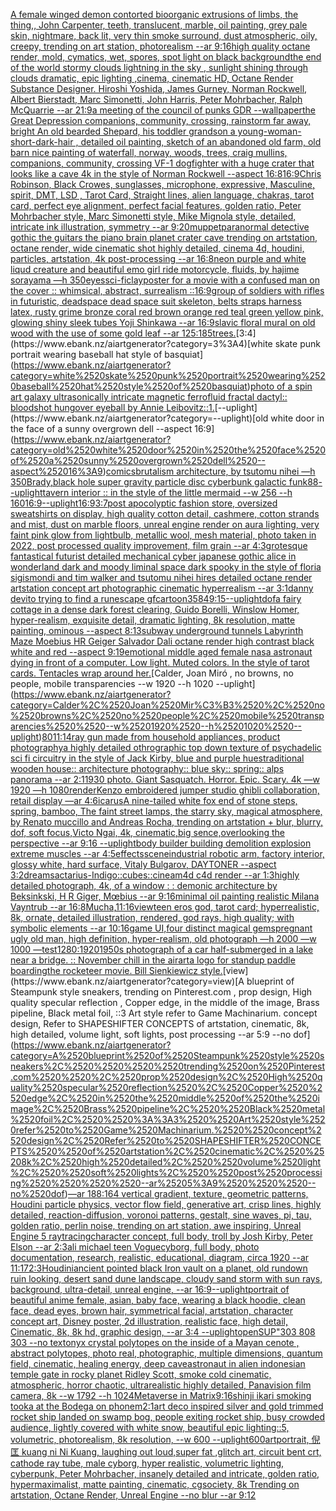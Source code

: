 [A female winged demon contorted bioorganic extrusions of limbs, the thing,, John Carpenter, teeth, translucent, marble, oil painting, grey pale skin, nightmare, back lit, very thin smoke surround, dust atmospheric, oily, creepy, trending on art station, photorealism --ar 9:16](https://www.ebank.nz/aiartgenerator?category=A%2520female%2520winged%2520demon%2520contorted%2520bioorganic%2520extrusions%2520of%2520limbs%2C%2520the%2520thing%2C%2C%2520John%2520Carpenter%2C%2520teeth%2C%2520translucent%2C%2520marble%2C%2520oil%2520painting%2C%2520grey%2520pale%2520skin%2C%2520nightmare%2C%2520back%2520lit%2C%2520very%2520thin%2520smoke%2520surround%2C%2520dust%2520atmospheric%2C%2520oily%2C%2520creepy%2C%2520trending%2520on%2520art%2520station%2C%2520photorealism%2520--ar%25209%3A16)[high quality octane render, mold, cymatics, wet, spores, spot light on black background](https://www.ebank.nz/aiartgenerator?category=high%2520quality%2520octane%2520render%2C%2520mold%2C%2520cymatics%2C%2520wet%2C%2520spores%2C%2520spot%2520light%2520on%2520black%2520background)[the end of the world stormy clouds lightning in the sky , sunlight shining through clouds dramatic, epic lighting ,cinema, cinematic HD, Octane Render Substance Designer. Hiroshi Yoshida, James Gurney, Norman Rockwell, Albert Bierstadt, Marc Simonetti, John Harris, Peter Mohrbacher, Ralph McQuarrie --ar 21:9](https://www.ebank.nz/aiartgenerator?category=the%2520end%2520of%2520the%2520world%2520stormy%2520clouds%2520lightning%2520in%2520the%2520sky%2520%2C%2520sunlight%2520shining%2520through%2520clouds%2520dramatic%2C%2520epic%2520lighting%2520%2Ccinema%2C%2520cinematic%2520HD%2C%2520Octane%2520Render%2520Substance%2520Designer.%2520Hiroshi%2520Yoshida%2C%2520James%2520Gurney%2C%2520Norman%2520Rockwell%2C%2520Albert%2520Bierstadt%2C%2520Marc%2520Simonetti%2C%2520John%2520Harris%2C%2520Peter%2520Mohrbacher%2C%2520Ralph%2520McQuarrie%2520--ar%252021%3A9)[a meeting of the council of punks GDR --wallpaper](https://www.ebank.nz/aiartgenerator?category=a%2520meeting%2520of%2520the%2520council%2520of%2520punks%2520GDR%2520--wallpaper)[the Great Depression  companions, community, crossing, rainstorm far away, bright An old bearded Shepard, his toddler grandson a young-woman-short-dark-hair , detailed oil painting, sketch of an abandoned old farm, old barn nice painting of waterfall, norway, woods, trees, craig mullins,  companions, community, crossing  VF-1 dogfighter with a huge crater that looks like a cave 4k in the style of Norman Rockwell --aspect 16:8](https://www.ebank.nz/aiartgenerator?category=the%2520Great%2520Depression%2520%2520companions%2C%2520community%2C%2520crossing%2C%2520rainstorm%2520far%2520away%2C%2520bright%2520An%2520old%2520bearded%2520Shepard%2C%2520his%2520toddler%2520grandson%2520a%2520young-woman-short-dark-hair%2520%2C%2520detailed%2520oil%2520painting%2C%2520sketch%2520of%2520an%2520abandoned%2520old%2520farm%2C%2520old%2520barn%2520nice%2520painting%2520of%2520waterfall%2C%2520norway%2C%2520woods%2C%2520trees%2C%2520craig%2520mullins%2C%2520%2520companions%2C%2520community%2C%2520crossing%2520%2520VF-1%2520dogfighter%2520with%2520a%2520huge%2520crater%2520that%2520looks%2520like%2520a%2520cave%25204k%2520in%2520the%2520style%2520of%2520Norman%2520Rockwell%2520--aspect%252016%3A8)[16:9](https://www.ebank.nz/aiartgenerator?category=16%3A9)[Chris Robinson, Black Crowes, sunglasses, microphone, expressive, Masculine, spirit, DMT, LSD , Tarot Card, Straight lines, alien language, chakras, tarot card, perfect eye alignment, perfect facial features, golden ratio, Peter Mohrbacher style, Marc Simonetti style, Mike Mignola style, detailed, intricate ink illustration, symmetry --ar 9:20](https://www.ebank.nz/aiartgenerator?category=Chris%2520Robinson%2C%2520Black%2520Crowes%2C%2520sunglasses%2C%2520microphone%2C%2520expressive%2C%2520Masculine%2C%2520spirit%2C%2520DMT%2C%2520LSD%2520%2C%2520Tarot%2520Card%2C%2520Straight%2520lines%2C%2520alien%2520language%2C%2520chakras%2C%2520tarot%2520card%2C%2520perfect%2520eye%2520alignment%2C%2520perfect%2520facial%2520features%2C%2520golden%2520ratio%2C%2520Peter%2520Mohrbacher%2520style%2C%2520Marc%2520Simonetti%2520style%2C%2520Mike%2520Mignola%2520style%2C%2520detailed%2C%2520intricate%2520ink%2520illustration%2C%2520symmetry%2520--ar%25209%3A20)[muppet](https://www.ebank.nz/aiartgenerator?category=muppet)[paranormal detective gothic the guitars the piano brain planet crater cave trending on artstation, octane render, wide cinematic shot highly detailed, cinema 4d, houdini, particles, artstation, 4k post-processing --ar 16:8](https://www.ebank.nz/aiartgenerator?category=paranormal%2520detective%2520gothic%2520the%2520guitars%2520the%2520piano%2520brain%2520planet%2520crater%2520cave%2520trending%2520on%2520artstation%2C%2520octane%2520render%2C%2520wide%2520cinematic%2520shot%2520highly%2520detailed%2C%2520cinema%25204d%2C%2520houdini%2C%2520particles%2C%2520artstation%2C%25204k%2520post-processing%2520--ar%252016%3A8)[neon purple and white liqud creature and beautiful emo girl ride motorcycle, fluids, by hajime sorayama —h 350](https://www.ebank.nz/aiartgenerator?category=neon%2520purple%2520and%2520white%2520liqud%2520creature%2520and%2520beautiful%2520emo%2520girl%2520ride%2520motorcycle%2C%2520fluids%2C%2520by%2520hajime%2520sorayama%2520%E2%80%94h%2520350)[eyes](https://www.ebank.nz/aiartgenerator?category=eyes)[sci-fi](https://www.ebank.nz/aiartgenerator?category=sci-fi)[clay](https://www.ebank.nz/aiartgenerator?category=clay)[poster for a movie with a confused man on the cover :: whimsical, abstract, surrealism ::](https://www.ebank.nz/aiartgenerator?category=poster%2520for%2520a%2520movie%2520with%2520a%2520confused%2520man%2520on%2520the%2520cover%2520%3A%3A%2520whimsical%2C%2520abstract%2C%2520surrealism%2520%3A%3A)[16:9](https://www.ebank.nz/aiartgenerator?category=16%3A9)[group of soldiers with rifles in futuristic, deadspace dead space suit skeleton, belts straps harness latex, rusty grime bronze coral red brown orange red teal green yellow pink, glowing shiny sleek tubes Yoji Shinkawa --ar 16:9](https://www.ebank.nz/aiartgenerator?category=group%2520of%2520soldiers%2520with%2520rifles%2520in%2520futuristic%2C%2520deadspace%2520dead%2520space%2520suit%2520skeleton%2C%2520belts%2520straps%2520harness%2520latex%2C%2520rusty%2520grime%2520bronze%2520coral%2520red%2520brown%2520orange%2520red%2520teal%2520green%2520yellow%2520pink%2C%2520glowing%2520shiny%2520sleek%2520tubes%2520Yoji%2520Shinkawa%2520--ar%252016%3A9)[slavic floral mural on old wood with the use of some gold leaf --ar 125:185](https://www.ebank.nz/aiartgenerator?category=slavic%2520floral%2520mural%2520on%2520old%2520wood%2520with%2520the%2520use%2520of%2520some%2520gold%2520leaf%2520--ar%2520125%3A185)[trees.](https://www.ebank.nz/aiartgenerator?category=trees.)[3:4](https://www.ebank.nz/aiartgenerator?category=3%3A4)[white skate punk portrait wearing baseball hat style of basquiat](https://www.ebank.nz/aiartgenerator?category=white%2520skate%2520punk%2520portrait%2520wearing%2520baseball%2520hat%2520style%2520of%2520basquiat)[photo of a spin art galaxy ultrasonically intricate magnetic ferrofluid fractal dactyl:: bloodshot hungover eyeball by Annie Leibovitz::1.](https://www.ebank.nz/aiartgenerator?category=photo%2520of%2520a%2520spin%2520art%2520galaxy%2520ultrasonically%2520intricate%2520magnetic%2520ferrofluid%2520fractal%2520dactyl%3A%3A%2520bloodshot%2520hungover%2520eyeball%2520by%2520Annie%2520Leibovitz%3A%3A1.)[--uplight](https://www.ebank.nz/aiartgenerator?category=--uplight)[old white door in the face of a sunny overgrown dell --aspect 16:9](https://www.ebank.nz/aiartgenerator?category=old%2520white%2520door%2520in%2520the%2520face%2520of%2520a%2520sunny%2520overgrown%2520dell%2520--aspect%252016%3A9)[comics](https://www.ebank.nz/aiartgenerator?category=comics)[brutalism architecture, by tsutomu nihei —h 350](https://www.ebank.nz/aiartgenerator?category=brutalism%2520architecture%2C%2520by%2520tsutomu%2520nihei%2520%E2%80%94h%2520350)[Brady,](https://www.ebank.nz/aiartgenerator?category=Brady%2C)[black hole super gravity particle disc cyberbunk galactic funk](https://www.ebank.nz/aiartgenerator?category=black%2520hole%2520super%2520gravity%2520particle%2520disc%2520cyberbunk%2520galactic%2520funk)[88](https://www.ebank.nz/aiartgenerator?category=88)[--uplight](https://www.ebank.nz/aiartgenerator?category=--uplight)[tavern interior :: in the style of the little mermaid --w 256 --h 160](https://www.ebank.nz/aiartgenerator?category=tavern%2520interior%2520%3A%3A%2520in%2520the%2520style%2520of%2520the%2520little%2520mermaid%2520--w%2520256%2520--h%2520160)[16:9](https://www.ebank.nz/aiartgenerator?category=16%3A9)[--uplight](https://www.ebank.nz/aiartgenerator?category=--uplight)[16:9](https://www.ebank.nz/aiartgenerator?category=16%3A9)[3:7](https://www.ebank.nz/aiartgenerator?category=3%3A7)[post apocolyptic fashion store, oversized sweatshirts on display, high quality cotton detail, cashmere, cotton strands and mist, dust on marble floors, unreal engine render on aura lighting, very faint pink glow from lightbulb, metallic wool, mesh material, photo taken in 2022, post processed quality improvement, film grain --ar 4:3](https://www.ebank.nz/aiartgenerator?category=post%2520apocolyptic%2520fashion%2520store%2C%2520oversized%2520sweatshirts%2520on%2520display%2C%2520high%2520quality%2520cotton%2520detail%2C%2520cashmere%2C%2520cotton%2520strands%2520and%2520mist%2C%2520dust%2520on%2520marble%2520floors%2C%2520unreal%2520engine%2520render%2520on%2520aura%2520lighting%2C%2520very%2520faint%2520pink%2520glow%2520from%2520lightbulb%2C%2520metallic%2520wool%2C%2520mesh%2520material%2C%2520photo%2520taken%2520in%25202022%2C%2520post%2520processed%2520quality%2520improvement%2C%2520film%2520grain%2520--ar%25204%3A3)[grotesque fantastical futurist detailed mechanical cyber japanese gothic alice in wonderland dark and moody liminal space dark spooky in the style of floria sigismondi and tim walker and tsutomu nihei hires detailed octane render artstation concept art photographic cinematic hyperrealism --ar 3:1](https://www.ebank.nz/aiartgenerator?category=grotesque%2520fantastical%2520futurist%2520detailed%2520mechanical%2520cyber%2520japanese%2520gothic%2520alice%2520in%2520wonderland%2520dark%2520and%2520moody%2520liminal%2520space%2520dark%2520spooky%2520in%2520the%2520style%2520of%2520floria%2520sigismondi%2520and%2520tim%2520walker%2520and%2520tsutomu%2520nihei%2520hires%2520detailed%2520octane%2520render%2520artstation%2520concept%2520art%2520photographic%2520cinematic%2520hyperrealism%2520--ar%25203%3A1)[danny devito trying to find a runescape gf](https://www.ebank.nz/aiartgenerator?category=danny%2520devito%2520trying%2520to%2520find%2520a%2520runescape%2520gf)[cartoon](https://www.ebank.nz/aiartgenerator?category=cartoon)[3584](https://www.ebank.nz/aiartgenerator?category=3584)[9:15](https://www.ebank.nz/aiartgenerator?category=9%3A15)[--uplight](https://www.ebank.nz/aiartgenerator?category=--uplight)[dof](https://www.ebank.nz/aiartgenerator?category=dof)[a fairy cottage in a dense dark forest clearing, Guido Borelli, Winslow Homer, hyper-realism, exquisite detail, dramatic lighting, 8k resolution, matte painting, ominous --aspect 8:13](https://www.ebank.nz/aiartgenerator?category=a%2520fairy%2520cottage%2520in%2520a%2520dense%2520dark%2520forest%2520clearing%2C%2520Guido%2520Borelli%2C%2520Winslow%2520Homer%2C%2520hyper-realism%2C%2520exquisite%2520detail%2C%2520dramatic%2520lighting%2C%25208k%2520resolution%2C%2520matte%2520painting%2C%2520ominous%2520--aspect%25208%3A13)[subway underground tunnels Labyrinth Maze Moebius HR Geiger Salvador Dali octane render high contrast black white and red  --aspect 9:19](https://www.ebank.nz/aiartgenerator?category=subway%2520underground%2520tunnels%2520Labyrinth%2520Maze%2520Moebius%2520HR%2520Geiger%2520Salvador%2520Dali%2520octane%2520render%2520high%2520contrast%2520black%2520white%2520and%2520red%2520%2520--aspect%25209%3A19)[emotional middle aged female nasa astronaut dying in front of a computer. Low light. Muted colors. In the style of tarot cards. Tentacles wrap around her.](https://www.ebank.nz/aiartgenerator?category=emotional%2520middle%2520aged%2520female%2520nasa%2520astronaut%2520dying%2520in%2520front%2520of%2520a%2520computer.%2520Low%2520light.%2520Muted%2520colors.%2520In%2520the%2520style%2520of%2520tarot%2520cards.%2520Tentacles%2520wrap%2520around%2520her.)[Calder, Joan Miró , no browns, no people, mobile transparencies  --w 1920 --h 1020 --uplight](https://www.ebank.nz/aiartgenerator?category=Calder%2C%2520Joan%2520Mir%C3%B3%2520%2C%2520no%2520browns%2C%2520no%2520people%2C%2520mobile%2520transparencies%2520%2520--w%25201920%2520--h%25201020%2520--uplight)[80](https://www.ebank.nz/aiartgenerator?category=80)[11:14](https://www.ebank.nz/aiartgenerator?category=11%3A14)[ray gun made from household appliances, product photography](https://www.ebank.nz/aiartgenerator?category=ray%2520gun%2520made%2520from%2520household%2520appliances%2C%2520product%2520photography)[](https://www.ebank.nz/aiartgenerator?category=)[a highly detailed othrographic top down texture of psychadelic sci fi circuitry in the style of Jack Kirby, blue and purple hues](https://www.ebank.nz/aiartgenerator?category=a%2520highly%2520detailed%2520othrographic%2520top%2520down%2520texture%2520of%2520psychadelic%2520sci%2520fi%2520circuitry%2520in%2520the%2520style%2520of%2520Jack%2520Kirby%2C%2520blue%2520and%2520purple%2520hues)[traditional wooden house:: architecture photography:: blue sky:: spring:: alps panorama --ar 2:1](https://www.ebank.nz/aiartgenerator?category=traditional%2520wooden%2520house%3A%3A%2520architecture%2520photography%3A%3A%2520blue%2520sky%3A%3A%2520spring%3A%3A%2520alps%2520panorama%2520--ar%25202%3A1)[1930 photo. Giant Sasquatch. Horror. Epic. Scary. 4k —w 1920 —h 1080](https://www.ebank.nz/aiartgenerator?category=1930%2520photo.%2520Giant%2520Sasquatch.%2520Horror.%2520Epic.%2520Scary.%25204k%2520%E2%80%94w%25201920%2520%E2%80%94h%25201080)[render](https://www.ebank.nz/aiartgenerator?category=render)[Kenzo embroidered jumper studio ghibli collaboration, retail display —ar 4:6](https://www.ebank.nz/aiartgenerator?category=Kenzo%2520embroidered%2520jumper%2520studio%2520ghibli%2520collaboration%2C%2520retail%2520display%2520%E2%80%94ar%25204%3A6)[icarus](https://www.ebank.nz/aiartgenerator?category=icarus)[A nine-tailed white fox end of stone steps, spring, bamboo, The faint street lamps, the starry sky, magical atmosphere, by Renato muccillo and Andreas Rocha, trending on artstation + blur, blurry, dof, soft focus,Victo Ngai, 4k, cinematic,big sence,overlooking the perspective --ar 9:16 --uplight](https://www.ebank.nz/aiartgenerator?category=A%2520nine-tailed%2520white%2520fox%2520end%2520of%2520stone%2520steps%2C%2520spring%2C%2520bamboo%2C%2520The%2520faint%2520street%2520lamps%2C%2520the%2520starry%2520sky%2C%2520magical%2520atmosphere%2C%2520by%2520Renato%2520muccillo%2520and%2520Andreas%2520Rocha%2C%2520trending%2520on%2520artstation%2520%2B%2520blur%2C%2520blurry%2C%2520dof%2C%2520soft%2520focus%2CVicto%2520Ngai%2C%25204k%2C%2520cinematic%2Cbig%2520sence%2Coverlooking%2520the%2520perspective%2520--ar%25209%3A16%2520--uplight)[body builder building demolition explosion extreme muscles --ar 4:5](https://www.ebank.nz/aiartgenerator?category=body%2520builder%2520building%2520demolition%2520explosion%2520extreme%2520muscles%2520--ar%25204%3A5)[effects](https://www.ebank.nz/aiartgenerator?category=effects)[scene](https://www.ebank.nz/aiartgenerator?category=scene)[industrial robotic arm, factory interior, glossy white, hard surface, Vitaly Bulgarov, DAYTONER --aspect 3:2](https://www.ebank.nz/aiartgenerator?category=industrial%2520robotic%2520arm%2C%2520factory%2520interior%2C%2520glossy%2520white%2C%2520hard%2520surface%2C%2520Vitaly%2520Bulgarov%2C%2520DAYTONER%2520--aspect%25203%3A2)[dreams](https://www.ebank.nz/aiartgenerator?category=dreams)[actarius-Indigo::cubes::cineam4d c4d render --ar 1:3](https://www.ebank.nz/aiartgenerator?category=actarius-Indigo%3A%3Acubes%3A%3Acineam4d%2520c4d%2520render%2520--ar%25201%3A3)[highly detailed photograph, 4k, of a window : : demonic architecture by Beksinkski, H R Giger, Mœbius --ar 9:16](https://www.ebank.nz/aiartgenerator?category=highly%2520detailed%2520photograph%2C%25204k%2C%2520of%2520a%2520window%2520%3A%2520%3A%2520demonic%2520architecture%2520by%2520Beksinkski%2C%2520H%2520R%2520Giger%2C%2520M%C5%93bius%2520--ar%25209%3A16)[minimal oil painting realistic Milana Vayntrub --ar 16:8](https://www.ebank.nz/aiartgenerator?category=minimal%2520oil%2520painting%2520realistic%2520Milana%2520Vayntrub%2520--ar%252016%3A8)[Mucha,](https://www.ebank.nz/aiartgenerator?category=Mucha%2C)[11:16](https://www.ebank.nz/aiartgenerator?category=11%3A16)[view](https://www.ebank.nz/aiartgenerator?category=view)[teen eros god, tarot card; hyperrealistic, 8k, ornate, detailed illustration, rendered, god rays, high quality; with symbolic elements --ar 10:16](https://www.ebank.nz/aiartgenerator?category=teen%2520eros%2520god%2C%2520tarot%2520card%3B%2520hyperrealistic%2C%25208k%2C%2520ornate%2C%2520detailed%2520illustration%2C%2520rendered%2C%2520god%2520rays%2C%2520high%2520quality%3B%2520with%2520symbolic%2520elements%2520--ar%252010%3A16)[game UI,four distinct magical gems](https://www.ebank.nz/aiartgenerator?category=game%2520UI%2Cfour%2520distinct%2520magical%2520gems)[pregnant ugly old man, high definition, hyper-realism, old photograph —h 2000 —w 1000 —test](https://www.ebank.nz/aiartgenerator?category=pregnant%2520ugly%2520old%2520man%2C%2520high%2520definition%2C%2520hyper-realism%2C%2520old%2520photograph%2520%E2%80%94h%25202000%2520%E2%80%94w%25201000%2520%E2%80%94test)[1280:1920](https://www.ebank.nz/aiartgenerator?category=1280%3A1920)[1950s photograph of a car half-submerged in a lake near a bridge. :: November chill in the air](https://www.ebank.nz/aiartgenerator?category=1950s%2520photograph%2520of%2520a%2520car%2520half-submerged%2520in%2520a%2520lake%2520near%2520a%2520bridge.%2520%3A%3A%2520November%2520chill%2520in%2520the%2520air)[art](https://www.ebank.nz/aiartgenerator?category=art)[a logo for standup paddle boarding](https://www.ebank.nz/aiartgenerator?category=a%2520logo%2520for%2520standup%2520paddle%2520boarding)[the rocketeer movie. Bill Sienkiewicz style.](https://www.ebank.nz/aiartgenerator?category=the%2520rocketeer%2520movie.%2520Bill%2520Sienkiewicz%2520style.)[view](https://www.ebank.nz/aiartgenerator?category=view)[A blueprint of Steampunk style sneakers,    trending on Pinterest.com  , prop design, High quality specular reflection , Copper  edge, in the middle of the image, Brass pipeline,  Black metal foil,  ::3  Art style refer to Game Machinarium.  concept design, Refer to SHAPESHIFTER CONCEPTS  of artstation, cinematic,  8k, high detailed,  volume light,  soft lights,  post processing    --ar 5:9   --no dof](https://www.ebank.nz/aiartgenerator?category=A%2520blueprint%2520of%2520Steampunk%2520style%2520sneakers%2C%2520%2520%2520%2520trending%2520on%2520Pinterest.com%2520%2520%2C%2520prop%2520design%2C%2520High%2520quality%2520specular%2520reflection%2520%2C%2520Copper%2520%2520edge%2C%2520in%2520the%2520middle%2520of%2520the%2520image%2C%2520Brass%2520pipeline%2C%2520%2520Black%2520metal%2520foil%2C%2520%2520%3A%3A3%2520%2520Art%2520style%2520refer%2520to%2520Game%2520Machinarium.%2520%2520concept%2520design%2C%2520Refer%2520to%2520SHAPESHIFTER%2520CONCEPTS%2520%2520of%2520artstation%2C%2520cinematic%2C%2520%25208k%2C%2520high%2520detailed%2C%2520%2520volume%2520light%2C%2520%2520soft%2520lights%2C%2520%2520post%2520processing%2520%2520%2520%2520--ar%25205%3A9%2520%2520%2520--no%2520dof)[—ar 188:164 vertical gradient, texture, geometric patterns, Houdini particle physics, vector flow field, generative art, crisp lines, highly detailed, reaction-diffusion, voronoi patterns, gestalt, sine waves, pi, tau, golden ratio, perlin noise, trending on art station, awe inspiring, Unreal Engine 5 raytracing](https://www.ebank.nz/aiartgenerator?category=%E2%80%94ar%2520188%3A164%2520vertical%2520gradient%2C%2520texture%2C%2520geometric%2520patterns%2C%2520Houdini%2520particle%2520physics%2C%2520vector%2520flow%2520field%2C%2520generative%2520art%2C%2520crisp%2520lines%2C%2520highly%2520detailed%2C%2520reaction-diffusion%2C%2520voronoi%2520patterns%2C%2520gestalt%2C%2520sine%2520waves%2C%2520pi%2C%2520tau%2C%2520golden%2520ratio%2C%2520perlin%2520noise%2C%2520trending%2520on%2520art%2520station%2C%2520awe%2520inspiring%2C%2520Unreal%2520Engine%25205%2520raytracing)[character concept, full body, troll by Josh Kirby, Peter Elson --ar 2:3](https://www.ebank.nz/aiartgenerator?category=character%2520concept%2C%2520full%2520body%2C%2520troll%2520by%2520Josh%2520Kirby%2C%2520Peter%2520Elson%2520--ar%25202%3A3)[ali michael teen Vogue](https://www.ebank.nz/aiartgenerator?category=ali%2520michael%2520teen%2520Vogue)[cyborg, full body, photo documentation, research, realistic, educational, diagram, circa 1920 --ar 11:17](https://www.ebank.nz/aiartgenerator?category=cyborg%2C%2520full%2520body%2C%2520photo%2520documentation%2C%2520research%2C%2520realistic%2C%2520educational%2C%2520diagram%2C%2520circa%25201920%2520--ar%252011%3A17)[2:3](https://www.ebank.nz/aiartgenerator?category=2%3A3)[Houdini](https://www.ebank.nz/aiartgenerator?category=Houdini)[ancient pointed black Iron vault on a planet, old rundown ruin looking, desert sand dune landscape, cloudy sand storm with sun rays, background, ultra-detail, unreal engine, --ar 16:9](https://www.ebank.nz/aiartgenerator?category=ancient%2520pointed%2520black%2520Iron%2520vault%2520on%2520a%2520planet%2C%2520old%2520rundown%2520ruin%2520looking%2C%2520desert%2520sand%2520dune%2520landscape%2C%2520cloudy%2520sand%2520storm%2520with%2520sun%2520rays%2C%2520background%2C%2520ultra-detail%2C%2520unreal%2520engine%2C%2520--ar%252016%3A9)[--uplight](https://www.ebank.nz/aiartgenerator?category=--uplight)[portrait of beautiful anime female, asian, baby face, wearing a black hoodie, clean face, dead eyes, brown hair, symmetrical facial, artstation, character concept art, Disney poster, 2d illustration, realistic face, high detail, Cinematic, 8k, 8k hd, graphic design, --ar 3:4 --uplight](https://www.ebank.nz/aiartgenerator?category=portrait%2520of%2520beautiful%2520anime%2520female%2C%2520asian%2C%2520baby%2520face%2C%2520wearing%2520a%2520black%2520hoodie%2C%2520clean%2520face%2C%2520dead%2520eyes%2C%2520brown%2520hair%2C%2520symmetrical%2520facial%2C%2520artstation%2C%2520character%2520concept%2520art%2C%2520Disney%2520poster%2C%25202d%2520illustration%2C%2520realistic%2520face%2C%2520high%2520detail%2C%2520Cinematic%2C%25208k%2C%25208k%2520hd%2C%2520graphic%2520design%2C%2520--ar%25203%3A4%2520--uplight)[open](https://www.ebank.nz/aiartgenerator?category=open)[SUP"](https://www.ebank.nz/aiartgenerator?category=SUP%22)[303 808 303 --no text](https://www.ebank.nz/aiartgenerator?category=303%2520808%2520303%2520--no%2520text)[onyx crystal polytopes on the inside of a Mayan cenote , abstract polytopes, photo real, photographic, multiple dimensions, quantum field, cinematic, healing energy, deep cave](https://www.ebank.nz/aiartgenerator?category=onyx%2520crystal%2520polytopes%2520on%2520the%2520inside%2520of%2520a%2520Mayan%2520cenote%2520%2C%2520abstract%2520polytopes%2C%2520photo%2520real%2C%2520photographic%2C%2520multiple%2520dimensions%2C%2520quantum%2520field%2C%2520cinematic%2C%2520healing%2520energy%2C%2520deep%2520cave)[astronaut in alien indonesian temple gate in rocky planet Ridley Scott, smoke cold cinematic, atmospheric, horror chaotic, ultrarealistic highly detailed, Panavision film camera, 8k --w 1792 --h 1024](https://www.ebank.nz/aiartgenerator?category=astronaut%2520in%2520alien%2520indonesian%2520temple%2520gate%2520in%2520rocky%2520planet%2520Ridley%2520Scott%2C%2520smoke%2520cold%2520cinematic%2C%2520atmospheric%2C%2520horror%2520chaotic%2C%2520ultrarealistic%2520highly%2520detailed%2C%2520Panavision%2520film%2520camera%2C%25208k%2520--w%25201792%2520--h%25201024)[Metaverse in Matrix](https://www.ebank.nz/aiartgenerator?category=Metaverse%2520in%2520Matrix)[9:16](https://www.ebank.nz/aiartgenerator?category=9%3A16)[shinji ikari smoking tooka at the Bodega on phonem](https://www.ebank.nz/aiartgenerator?category=shinji%2520ikari%2520smoking%2520tooka%2520at%2520the%2520Bodega%2520on%2520phonem)[2:1](https://www.ebank.nz/aiartgenerator?category=2%3A1)[art deco inspired silver and gold trimmed rocket ship landed on swamp bog, people exiting rocket ship, busy crowded audience, lightly covered with white snow, beautiful epic lighting::5, volumetric, photorealism, 8k resolution, --w 600 --uplight](https://www.ebank.nz/aiartgenerator?category=art%2520deco%2520inspired%2520silver%2520and%2520gold%2520trimmed%2520rocket%2520ship%2520landed%2520on%2520swamp%2520bog%2C%2520people%2520exiting%2520rocket%2520ship%2C%2520busy%2520crowded%2520audience%2C%2520lightly%2520covered%2520with%2520white%2520snow%2C%2520beautiful%2520epic%2520lighting%3A%3A5%2C%2520volumetric%2C%2520photorealism%2C%25208k%2520resolution%2C%2520--w%2520600%2520--uplight)[600](https://www.ebank.nz/aiartgenerator?category=600)[art](https://www.ebank.nz/aiartgenerator?category=art)[portrait, 倪匡 kuang ni Ni Kuang, laughing out loud,super fat ,glitch art, circuit bent crt, cathode ray tube, male cyborg, hyper realistic, volumetric lighting, cyberpunk, Peter Mohrbacher, insanely detailed and intricate, golden ratio, hypermaximalist, matte painting, cinematic, cgsociety, 8k Trending on artstation, Octane Render, Unreal Engine --no blur --ar 9:12](https://www.ebank.nz/aiartgenerator?category=portrait%2C%2520%E5%80%AA%E5%8C%A1%2520kuang%2520ni%2520Ni%2520Kuang%2C%2520laughing%2520out%2520loud%2Csuper%2520fat%2520%2Cglitch%2520art%2C%2520circuit%2520bent%2520crt%2C%2520cathode%2520ray%2520tube%2C%2520male%2520cyborg%2C%2520hyper%2520realistic%2C%2520volumetric%2520lighting%2C%2520cyberpunk%2C%2520Peter%2520Mohrbacher%2C%2520insanely%2520detailed%2520and%2520intricate%2C%2520golden%2520ratio%2C%2520hypermaximalist%2C%2520matte%2520painting%2C%2520cinematic%2C%2520cgsociety%2C%25208k%2520Trending%2520on%2520artstation%2C%2520Octane%2520Render%2C%2520Unreal%2520Engine%2520--no%2520blur%2520--ar%25209%3A12)